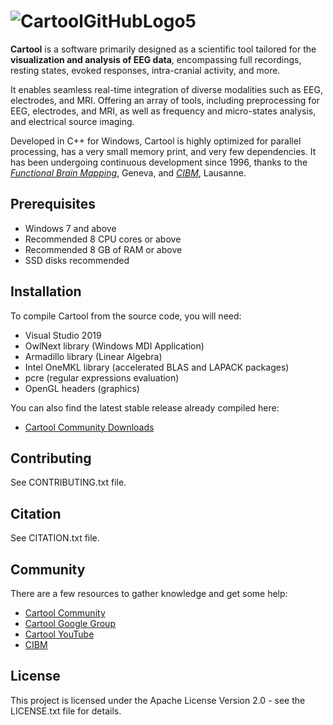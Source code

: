 # ![CartoolGitHubLogo5](https://github.com/DenisBrunet/Cartool/assets/145106558/60ad91e9-8f4b-4765-a68b-b6b4c7c14af3)
**Cartool** is a software primarily designed as a scientific tool tailored for the **visualization and analysis of EEG data**, encompassing full recordings, resting states, evoked responses, intra-cranial activity, and more.

It enables seamless real-time integration of diverse modalities such as EEG, electrodes, and MRI. Offering an array of tools, including preprocessing for EEG, electrodes, and MRI, as well as frequency and micro-states analysis, and electrical source imaging.

Developed in C++ for Windows, Cartool is highly optimized for parallel processing, has a very small memory print, and very few dependencies. It has been undergoing continuous development since 1996, thanks to the [_Functional Brain Mapping_](https://neurocenter-unige.ch/research-groups/christoph-michel/), Geneva, and [_CIBM_](https://www.cibm.ch), Lausanne.

## Prerequisites
- Windows 7 and above
- Recommended 8 CPU cores or above
- Recommended 8 GB of RAM or above
- SSD disks recommended

## Installation
To compile Cartool from the source code, you will need:
- Visual Studio 2019
- OwlNext library (Windows MDI Application)
- Armadillo library (Linear Algebra)
- Intel OneMKL library (accelerated BLAS and LAPACK packages)
- pcre (regular expressions evaluation)
- OpenGL headers (graphics)

You can also find the latest stable release already compiled here:
- [Cartool Community Downloads](https://sites.google.com/site/cartoolcommunity/downloads)

## Contributing
See CONTRIBUTING.txt file.

## Citation
See CITATION.txt file.

## Community
There are a few resources to gather knowledge and get some help:
- [Cartool Community](https://sites.google.com/site/cartoolcommunity)
- [Cartool Google Group](https://groups.google.com/g/cartool)
- [Cartool YouTube](https://www.youtube.com/channel/UC7S3IgUeYplmrh3ji3ZK1Lw)
- [CIBM](https://cibm.ch/)

## License
This project is licensed under the Apache License Version 2.0 - see the LICENSE.txt file for details.
